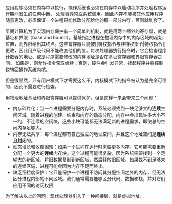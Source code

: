 应用程序必须在内存中以执行，操作系统也必须在内存中以启动程序并处理程序运行期间发生的任何中断、 处理器异常或系统调用。因此内存不能被其他应用程序随意更改，必须保证一个进程只能修改分配给他的那一部分内存，否则就乱套了。

早期计算机为了实现内存保护有一个简单的机制，就是用两个额外的寄存器，就是基址和界限（base and bound）。基址指定进程在物理内存中的内存区域的起始位置，而界限给出其终点。这些寄存器只能被[[特权指令与非特权指令|特权指令]]更改，因此用户级代码不能改变他们的值。每次处理器执行指令时，它会检查程序计数器的地址、或是程序需要修改的内存地址是否在基址寄存器和界限寄存器之间。 如果是，则允许指令获取继续；否则，硬件会引发异常，挂起程序并将控制权转回操作系统内核。

但是很显然，只有用户模式下才需要这么干，内核模式下的指令被认为是完全可信的，因此不需要进行检查。

用物理地址基址和界限寄存器可以提供保护，但是这样一来会带来三个问题：
- 内存碎片化：当一个进程需要分配内存时，系统必须找到一块足够大的**连续**空闲区域。随着进程的创建、结束和内存的动态分配，内存中会出现许多大小不一的、不连续的空闲块，这些小块可能都无法满足新的进程需求，即使总的空闲内存足够大。
- 内存无法共享：每个进程都有自己独立的地址空间，并且这个地址空间是**连续且封闭**的。
- 动态增长和收缩困难：如果一个进程在运行时需要更多内存，它可能需要重新分配一个更大的**连续**内存块。这个过程可能很复杂，因为系统需要找到一个足够大的新区域，将旧数据复制到新区域，然后释放旧区域。如果找不到足够大的连续区域，进程可能会因为内存不足而终止。
- 缺乏细粒度保护：它只能保护一个进程不访问其分配空间之外的内存，但无法区分进程内部的不同区域。我们通常需要能够区分代码、数据和栈，并对它们应用不同的访问权限

为了解决以上的问题，现代处理器引入了一种间接层，就是虚拟地址。

